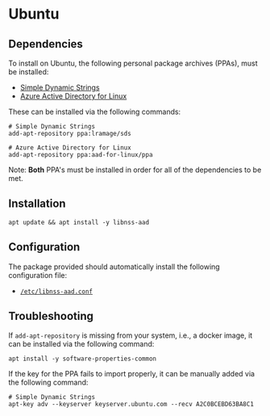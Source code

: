 # Ubuntu

## Dependencies

To install on Ubuntu, the following personal package archives (PPAs),
must be installed:

- [Simple Dynamic Strings][sds-ppa]
- [Azure Active Directory for Linux][aad-for-linux-ppa]

These can be installed via the following commands:

```terminal
# Simple Dynamic Strings
add-apt-repository ppa:lramage/sds

# Azure Active Directory for Linux
add-apt-repository ppa:aad-for-linux/ppa
```

Note: __Both__ PPA's must be installed in order for all of the dependencies to be met.

## Installation

```terminal
apt update && apt install -y libnss-aad
```

## Configuration

The package provided should automatically install the following configuration file:

- [`/etc/libnss-aad.conf`](../debian/libnss-aad.conf)

## Troubleshooting

If `add-apt-repository` is missing from your system, i.e., a docker image,
it can be installed via the following command:

```terminal
apt install -y software-properties-common
```

If the key for the PPA fails to import properly,
it can be manually added via the following command:

```terminal
# Simple Dynamic Strings
apt-key adv --keyserver keyserver.ubuntu.com --recv A2C0BCEBD63BA8C1
```

[aad-for-linux-ppa]: https://launchpad.net/~aad-for-linux/+archive/ubuntu/ppa
[sds-ppa]: https://launchpad.net/~lramage/+archive/ubuntu/sds
